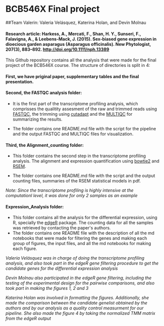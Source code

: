 # BCB546X Final project
##Team Valerin: Valeria Velásquez, Katerina Holan, and Devin Molnau
#### Research article: Harkess, A., Mercati, F., Shan, H. Y., Sunseri, F., Falavigna, A., & Leebens-Mack, J. (2015). Sex-biased gene expression in dioecious garden asparagus (Asparagus officinalis). New Phytologist, 207(3), 883–892. http://doi.org/10.1111/nph.13389

This Github repository contains all the analysis that were made for the final project of the BCB546X course. The structure of directories is split in 4: 

#### First, we have priginal paper, supplementary tables and the final presentation.

#### Second, the FASTQC analysis folder: 

* It is the first part of the transcriptome profiling analysis, which comprisses the qualitity assesment of the raw and trimmed reads using [FASTQC](https://wiki.hpcc.msu.edu/display/Bioinfo/FastQC+Tutorial), the trimming using [cutadapt](https://github.com/marcelm/cutadapt) and the [MULTIQC](http://multiqc.info/) for summarizing the results.

* The folder  contains one README.md file with the script for the pipeline and the output FASTQC and MULTIQC files for visualization. 

#### Third, the Alignment_counting folder: 

* This folder contains the second step in the transcriptome profiling analysis. The alignment and expression quantification using [bowtie2](http://bowtie-bio.sourceforge.net/bowtie2/index.shtml) and [RSEM](https://github.com/deweylab/RSEM). 

* The folder contains one README.md file with the script and the output counting files, summaries of the RSEM statistical models in pdf.

*Note: Since the transcriptome profiling is highly intensive at the computationl level, it was done for only 2 samples as an example*
  
#### Expression_Analysis folder: 

* This folder contains all the analysis for the differential expression, using R, specially the [edgeR](http://bioconductor.org/packages/release/bioc/html/edgeR.html) package. The counting data for all the samples was retrieved by contacting the paper's authors.
* The folder contains one README file with the description of all the md notebooks that were made for filtering the genes and making each group of figures, the input files, and all the md notebooks for making each figure.

*Valeria Velásquez was in charge of doing the transcriptome profiling analysis, and also took part in the edgeR gene filtering procedure to get the candidate genes for the differential expression analysis*

*Devin Molnau also participated in the edgeR gene filtering, including the testing of the experimental design for the pairwise comparisons, and also took part in making the figures 1, 2 and 3*

*Katerina Holan was involved in formatting the figures. Additionally, she made the comparison between the candidate genelist obtained by the authors and by our analysis as a quality control measurment for our pipeline. She also made the figure 4 by taking the normalized TMM matrix from the edgeR output*
